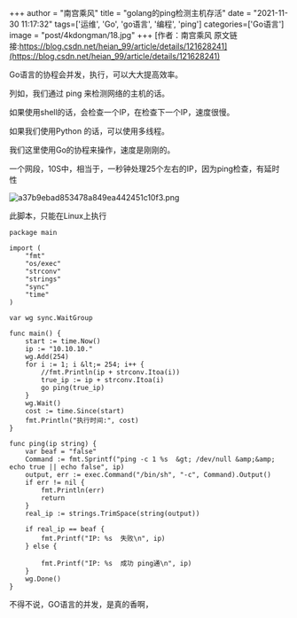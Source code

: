 +++
author = "南宫乘风"
title = "golang的ping检测主机存活"
date = "2021-11-30 11:17:32"
tags=['运维', 'Go', 'go语言', '编程', 'ping']
categories=['Go语言']
image = "post/4kdongman/18.jpg"
+++
[作者：南宫乘风   原文链接:https://blog.csdn.net/heian_99/article/details/121628241](https://blog.csdn.net/heian_99/article/details/121628241)

Go语言的协程会并发，执行，可以大大提高效率。

列如，我们通过 ping 来检测网络的主机的话。

如果使用shell的话，会检查一个IP，在检查下一个IP，速度很慢。

如果我们使用Python 的话，可以使用多线程。

我们这里使用Go的协程来操作，速度是刚刚的。



一个网段，10S中，相当于，一秒钟处理25个左右的IP，因为ping检查，有延时性 

![a37b9ebad853478a849ea442451c10f3.png](https://img-blog.csdnimg.cn/a37b9ebad853478a849ea442451c10f3.png)

此脚本，只能在Linux上执行

```
package main

import (
	"fmt"
	"os/exec"
	"strconv"
	"strings"
	"sync"
	"time"
)

var wg sync.WaitGroup

func main() {
	start := time.Now()
	ip := "10.10.10."
	wg.Add(254)
	for i := 1; i &lt;= 254; i++ {
		//fmt.Println(ip + strconv.Itoa(i))
		true_ip := ip + strconv.Itoa(i)
		go ping(true_ip)
	}
	wg.Wait()
	cost := time.Since(start)
	fmt.Println("执行时间:", cost)
}

func ping(ip string) {
	var beaf = "false"
	Command := fmt.Sprintf("ping -c 1 %s  &gt; /dev/null &amp;&amp; echo true || echo false", ip)
	output, err := exec.Command("/bin/sh", "-c", Command).Output()
	if err != nil {
		fmt.Println(err)
		return
	}
	real_ip := strings.TrimSpace(string(output))

	if real_ip == beaf {
		fmt.Printf("IP: %s  失败\n", ip)
	} else {

		fmt.Printf("IP: %s  成功 ping通\n", ip)
	}
	wg.Done()
}

```

不得不说，GO语言的并发，是真的香啊，
